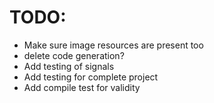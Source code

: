 




# TODO:


* Make sure image resources are present too
* delete code generation?
* Add testing of signals
* Add testing for complete project
* Add compile test for validity
